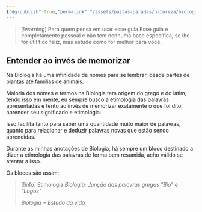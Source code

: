 ```yaml
---
{"dg-publish":true,"permalink":"/assets/pastas-paradas/natureza/biologia/estudos-de-biologia/"}
---
```


> [!warning] Para quem pensa em usar esse guia
> Esse guia é completamente pessoal e não tem nenhuma base específica, se lhe for útil fico feliz, mas estude como for melhor para você.
## Entender ao invés de memorizar

Na Biologia há uma infinidade de nomes para se lembrar, desde partes de plantas até famílias de animais. 

Maioria dos nomes e termos na Biologia tem origem do grego e do latim, tendo isso em mente, eu sempre busco a etimologia das palavras apresentadas e tento ao invés de memorizar exatamente o que foi dito, aprender seu  significado e etimologia. 

Isso facilita tanto para saber uma quantidade muito maior de palavras, quanto para relacionar e deduzir palavras novas que estão sendo aprendidas.

Durante as minhas anotações de Biologia, há sempre um bloco destinado a dizer a etimologia das palavras de forma bem resumida, acho válido se atentar a isso.

Os blocos são assim:

> [!info] Etimologia
> *Biologia: Junção das palavras gregas "Bio" e "Logos"*
> 
> *Biologia = Estudo da vida*
